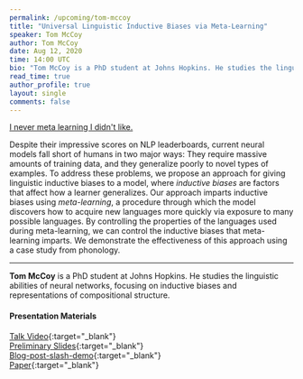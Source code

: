 ```yaml
---
permalink: /upcoming/tom-mccoy
title: "Universal Linguistic Inductive Biases via Meta-Learning"
speaker: Tom McCoy
author: Tom McCoy
date: Aug 12, 2020
time: 14:00 UTC
bio: "Tom McCoy is a PhD student at Johns Hopkins. He studies the linguistic abilities of neural networks, focusing on inductive biases and representations of compositional structure."
read_time: true
author_profile: true
layout: single
comments: false
---
```


<a href="https://lolmythesis.com/" class="one-line">I never meta learning I didn't like.</a>

Despite their impressive scores on NLP leaderboards, current neural models fall short of humans in two major ways: They require massive amounts of training data, and they generalize poorly to novel types of examples. To address these problems, we propose an approach for giving linguistic inductive biases to a model, where *inductive biases* are factors that affect how a learner generalizes. Our approach imparts inductive biases using *meta-learning*, a procedure through which the model discovers how to acquire new languages more quickly via exposure to many possible languages. By controlling the properties of the languages used during meta-learning, we can control the inductive biases that meta-learning imparts. We demonstrate the effectiveness of this approach using a case study from phonology.

<hr>

**Tom McCoy** is a PhD student at Johns Hopkins. He studies the linguistic abilities of neural networks, focusing on inductive biases and representations of compositional structure.

#### Presentation Materials
<i class="fas fa-fw fa-video"></i> [Talk Video](https://www.youtube.com/watch?v=2w1jZyLHzsc&list=PL0zsOCvKa2iEqmPV6WGhjuP-tsrUy102C){:target="_blank"}  
<i class="fas fa-fw fa-file-pdf"></i> [Preliminary Slides](https://drive.google.com/file/d/1niCNMguiLbacv5RiECa4N4M3Fff_HydJ/view?usp=sharing){:target="_blank"}  
<i class="fas fa-fw fa-blog"></i> [Blog-post-slash-demo](http://rtmccoy.com/meta-learning-linguistic-biases.html){:target="_blank"}  
<i class="fas fa-fw fa-newspaper"></i> [Paper](https://arxiv.org/pdf/2006.16324.pdf){:target="_blank"}  
